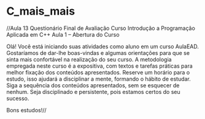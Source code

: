 # C_mais_mais


//Aula 13
Questionário Final de Avaliação
Curso Introdução a Programação Aplicada em C++
Aula 1 – Abertura do Curso

Olá!
Você está iniciando suas atividades como aluno em um curso AulaEAD.
Gostaríamos de dar-lhe boas-vindas e algumas orientações para que se sinta mais confortável na realização do seu curso. A metodologia empregada neste curso é a expositiva, com textos e tarefas práticas para melhor fixação dos conteúdos apresentados. Reserve um horário para o estudo, isso ajudará a disciplinar a mente, formando o hábito de estudar. Siga a sequência dos conteúdos apresentados, sem se esquecer de nenhum. Seja disciplinado e persistente, pois estamos certos do seu sucesso.

Bons estudos!//


